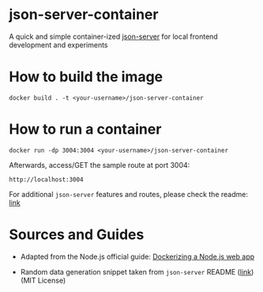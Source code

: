# json-server-container

A quick and simple container-ized [json-server](https://github.com/typicode/json-server) for local frontend development and experiments

# How to build the image

```
docker build . -t <your-username>/json-server-container
```

# How to run a container

```
docker run -dp 3004:3004 <your-username>/json-server-container
```

Afterwards, access/GET the sample route at port 3004:

```
http://localhost:3004
```

For additional `json-server` features and routes, please check the readme: [link](https://github.com/typicode/json-server/blob/master/README.md)

# Sources and Guides

- Adapted from the Node.js official guide: [Dockerizing a Node.js web app](https://nodejs.org/en/docs/guides/nodejs-docker-webapp/)

- Random data generation snippet taken from `json-server` README ([link](https://github.com/typicode/json-server/blob/master/README.md#generate-random-data)) (MIT License)

